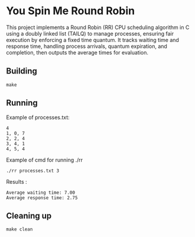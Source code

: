 # You Spin Me Round Robin

This project implements a Round Robin (RR) CPU scheduling algorithm in C using a doubly linked list (TAILQ) to manage processes, ensuring fair execution by enforcing a fixed time quantum. It tracks waiting time and response time, handling process arrivals, quantum expiration, and completion, then outputs the average times for evaluation.

## Building

```shell
make
```

## Running

Example of processes.txt:
```shell
4
1, 0, 7
2, 2, 4
3, 4, 1
4, 5, 4
```

Example of cmd for running ./rr
```shell
./rr processes.txt 3
```

Results :
```shell
Average waiting time: 7.00
Average response time: 2.75
```

## Cleaning up

```shell
make clean
```
